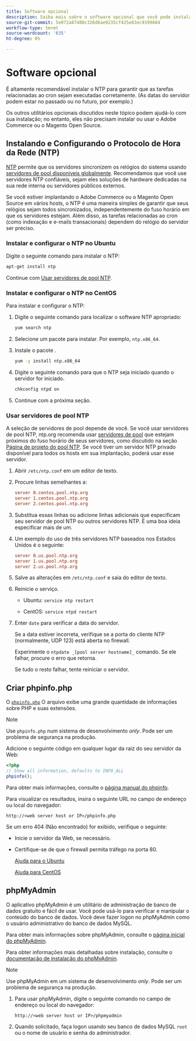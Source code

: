 ```yaml
---
title: Software opcional
description: Saiba mais sobre o software opcional que você pode instalar para suportar instalações locais do Adobe Commerce e Magento Open Source.
source-git-commit: 5e072a87480c326d6ae9235cf425e63ec9199684
workflow-type: tm+mt
source-wordcount: '635'
ht-degree: 0%

---
```



# Software opcional

É altamente recomendável instalar o NTP para garantir que as tarefas relacionadas ao cron sejam executadas corretamente. (As datas do servidor podem estar no passado ou no futuro, por exemplo.)

Os outros utilitários opcionais discutidos neste tópico podem ajudá-lo com sua instalação; no entanto, eles não precisam instalar ou usar o Adobe Commerce ou o Magento Open Source.

## Instalando e Configurando o Protocolo de Hora da Rede (NTP)

[NTP](https://www.ntp.org/) permite que os servidores sincronizem os relógios do sistema usando [servidores de pool disponíveis globalmente](https://www.ntppool.org/en/). Recomendamos que você use servidores NTP confiáveis, sejam eles soluções de hardware dedicadas na sua rede interna ou servidores públicos externos.

Se você estiver implantando o Adobe Commerce ou o Magento Open Source em vários hosts, o NTP é uma maneira simples de garantir que seus relógios sejam todos sincronizados, independentemente do fuso horário em que os servidores estejam. Além disso, as tarefas relacionadas ao cron (como indexação e e-mails transacionais) dependem do relógio do servidor ser preciso.

### Instalar e configurar o NTP no Ubuntu

Digite o seguinte comando para instalar o NTP:

```bash
apt-get install ntp
```

Continue com [Usar servidores de pool NTP](#use-ntp-pool-servers).

### Instalar e configurar o NTP no CentOS

Para instalar e configurar o NTP:

1. Digite o seguinte comando para localizar o software NTP apropriado:

   ```bash
   yum search ntp
   ```

1. Selecione um pacote para instalar. Por exemplo, `ntp.x86_64`.

1. Instale o pacote .

   ```bash
   yum -y install ntp.x86_64
   ```

1. Digite o seguinte comando para que o NTP seja iniciado quando o servidor for iniciado.

   ```bash
   chkconfig ntpd on
   ```

1. Continue com a próxima seção.

### Usar servidores de pool NTP

A seleção de servidores de pool depende de você. Se você usar servidores de pool NTP, ntp.org recomenda usar [servidores de pool](https://www.ntppool.org/en/) que estejam próximos do fuso horário de seus servidores, como discutido na seção [Página de projeto do pool NTP](https://www.ntppool.org/en/use.html). Se você tiver um servidor NTP privado disponível para todos os hosts em sua implantação, poderá usar esse servidor.

1. Abrir `/etc/ntp.conf` em um editor de texto.

1. Procure linhas semelhantes a:

   ```conf
   server 0.centos.pool.ntp.org
   server 1.centos.pool.ntp.org
   server 2.centos.pool.ntp.org
   ```

1. Substitua essas linhas ou adicione linhas adicionais que especificam seu servidor de pool NTP ou outros servidores NTP. É uma boa ideia especificar mais de um.

1. Um exemplo do uso de três servidores NTP baseados nos Estados Unidos é o seguinte:

   ```conf
   server 0.us.pool.ntp.org
   server 1.us.pool.ntp.org
   server 2.us.pool.ntp.org
   ```

1. Salve as alterações em `/etc/ntp.conf` e saia do editor de texto.

1. Reinicie o serviço.

   * Ubuntu: `service ntp restart`

   * CentOS: `service ntpd restart`

1. Enter `date` para verificar a data do servidor.

   Se a data estiver incorreta, verifique se a porta do cliente NTP (normalmente, UDP 123) está aberta no firewall.

   Experimente o `ntpdate _[pool server hostname]_` comando. Se ele falhar, procure o erro que retorna.

   Se tudo o resto falhar, tente reiniciar o servidor.

## Criar phpinfo.php

O [`phpinfo.php`](https://www.php.net/manual/en/function.phpinfo.php) O arquivo exibe uma grande quantidade de informações sobre PHP e suas extensões.

>[!NOTE]
>
>Use `phpinfo.php` num sistema de desenvolvimento _only_. Pode ser um problema de segurança na produção.

Adicione o seguinte código em qualquer lugar da raiz do seu servidor da Web:

```php
<?php
// Show all information, defaults to INFO_ALL
phpinfo();
```

Para obter mais informações, consulte o [página manual do phpinfo](https://www.php.net/manual/en/function.phpinfo.php).

Para visualizar os resultados, insira o seguinte URL no campo de endereço ou local do navegador:

```http
http://<web server host or IP>/phpinfo.php
```

Se um erro 404 (Não encontrado) for exibido, verifique o seguinte:

* Inicie o servidor da Web, se necessário.
* Certifique-se de que o firewall permita tráfego na porta 80.

   [Ajuda para o Ubuntu](https://help.ubuntu.com/community/UFW)

   [Ajuda para CentOS](https://wiki.centos.org/HowTos/Network/IPTables)

## phpMyAdmin

O aplicativo phpMyAdmin é um utilitário de administração de banco de dados gratuito e fácil de usar. Você pode usá-lo para verificar e manipular o conteúdo do banco de dados. Você deve fazer logon no phpMyAdmin como o usuário administrativo do banco de dados MySQL.

Para obter mais informações sobre phpMyAdmin, consulte o [página inicial do phpMyAdmin](https://www.phpmyadmin.net/).

Para obter informações mais detalhadas sobre instalação, consulte o [documentação de instalação do phpMyAdmin](https://docs.phpmyadmin.net/en/latest/setup.html#quick-install).

>[!NOTE]
>
>Use phpMyAdmin em um sistema de desenvolvimento _only_. Pode ser um problema de segurança na produção.

1. Para usar phpMyAdmin, digite o seguinte comando no campo de endereço ou local do navegador:

   ```http
   http://<web server host or IP>/phpmyadmin
   ```

1. Quando solicitado, faça logon usando seu banco de dados MySQL `root` ou o nome de usuário e senha do administrador.

